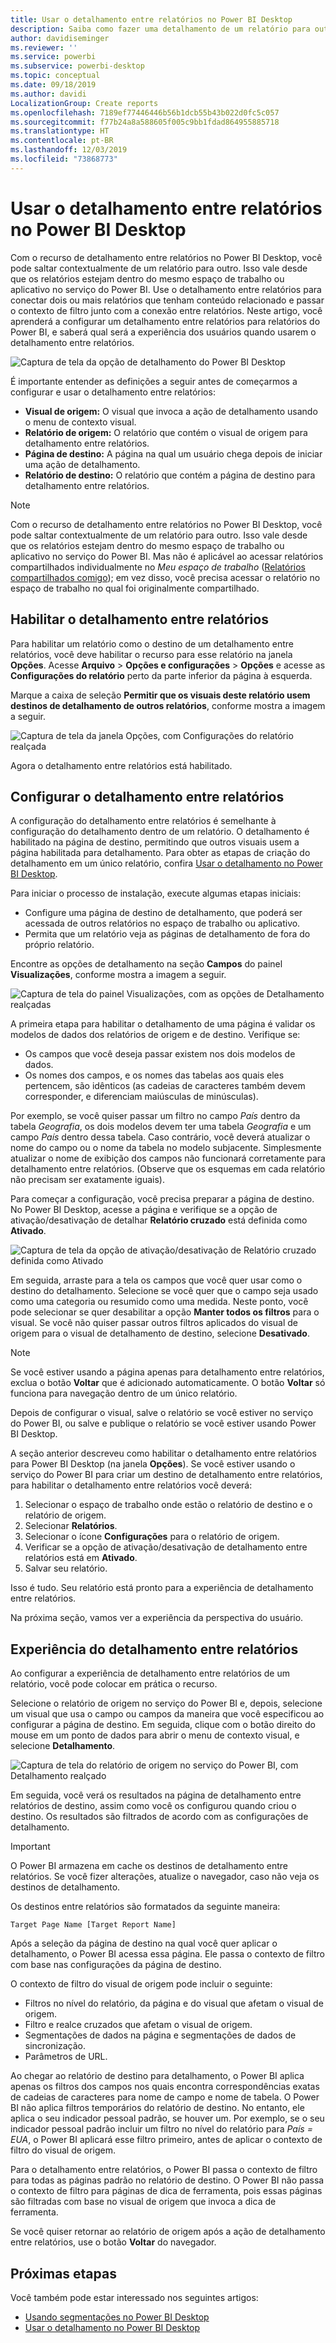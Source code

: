 ```yaml
---
title: Usar o detalhamento entre relatórios no Power BI Desktop
description: Saiba como fazer uma detalhamento de um relatório para outro no Power BI Desktop
author: davidiseminger
ms.reviewer: ''
ms.service: powerbi
ms.subservice: powerbi-desktop
ms.topic: conceptual
ms.date: 09/18/2019
ms.author: davidi
LocalizationGroup: Create reports
ms.openlocfilehash: 7189ef77446446b56b1dcb55b43b022d0fc5c057
ms.sourcegitcommit: f77b24a8a588605f005c9bb1fdad864955885718
ms.translationtype: HT
ms.contentlocale: pt-BR
ms.lasthandoff: 12/03/2019
ms.locfileid: "73868773"
---
```

# <a name="use-cross-report-drillthrough-in-power-bi-desktop"></a>Usar o detalhamento entre relatórios no Power BI Desktop

Com o recurso de detalhamento entre relatórios no Power BI Desktop, você pode saltar contextualmente de um relatório para outro. Isso vale desde que os relatórios estejam dentro do mesmo espaço de trabalho ou aplicativo no serviço do Power BI. Use o detalhamento entre relatórios para conectar dois ou mais relatórios que tenham conteúdo relacionado e passar o contexto de filtro junto com a conexão entre relatórios. Neste artigo, você aprenderá a configurar um detalhamento entre relatórios para relatórios do Power BI, e saberá qual será a experiência dos usuários quando usarem o detalhamento entre relatórios.

![Captura de tela da opção de detalhamento do Power BI Desktop](media/desktop-cross-report-drill-through/cross-report-drill-through-01.png)

É importante entender as definições a seguir antes de começarmos a configurar e usar o detalhamento entre relatórios:

* **Visual de origem:** O visual que invoca a ação de detalhamento usando o menu de contexto visual.
* **Relatório de origem:** O relatório que contém o visual de origem para detalhamento entre relatórios.
* **Página de destino:** A página na qual um usuário chega depois de iniciar uma ação de detalhamento.
* **Relatório de destino:** O relatório que contém a página de destino para detalhamento entre relatórios.


> [!NOTE]
> Com o recurso de detalhamento entre relatórios no Power BI Desktop, você pode saltar contextualmente de um relatório para outro. Isso vale desde que os relatórios estejam dentro do mesmo espaço de trabalho ou aplicativo no serviço do Power BI. Mas não é aplicável ao acessar relatórios compartilhados individualmente no *Meu espaço de trabalho* ([Relatórios compartilhados comigo](service-share-dashboards.md#share-a-dashboard-or-report)); em vez disso, você precisa acessar o relatório no espaço de trabalho no qual foi originalmente compartilhado.


## <a name="enable-cross-report-drillthrough"></a>Habilitar o detalhamento entre relatórios

Para habilitar um relatório como o destino de um detalhamento entre relatórios, você deve habilitar o recurso para esse relatório na janela **Opções**. Acesse **Arquivo** > **Opções e configurações** > **Opções** e acesse as **Configurações do relatório** perto da parte inferior da página à esquerda.

Marque a caixa de seleção **Permitir que os visuais deste relatório usem destinos de detalhamento de outros relatórios**, conforme mostra a imagem a seguir.

![Captura de tela da janela Opções, com Configurações do relatório realçada](media/desktop-cross-report-drill-through/cross-report-drill-through-02.png)

Agora o detalhamento entre relatórios está habilitado.

## <a name="set-up-cross-report-drillthrough"></a>Configurar o detalhamento entre relatórios

A configuração do detalhamento entre relatórios é semelhante à configuração do detalhamento dentro de um relatório. O detalhamento é habilitado na página de destino, permitindo que outros visuais usem a página habilitada para detalhamento. Para obter as etapas de criação do detalhamento em um único relatório, confira [Usar o detalhamento no Power BI Desktop](desktop-drillthrough.md).

Para iniciar o processo de instalação, execute algumas etapas iniciais:

* Configure uma página de destino de detalhamento, que poderá ser acessada de outros relatórios no espaço de trabalho ou aplicativo.
* Permita que um relatório veja as páginas de detalhamento de fora do próprio relatório.

Encontre as opções de detalhamento na seção **Campos** do painel **Visualizações**, conforme mostra a imagem a seguir.

![Captura de tela do painel Visualizações, com as opções de Detalhamento realçadas](media/desktop-cross-report-drill-through/cross-report-drill-through-03.png)

A primeira etapa para habilitar o detalhamento de uma página é validar os modelos de dados dos relatórios de origem e de destino. Verifique se: 

* Os campos que você deseja passar existem nos dois modelos de dados.
* Os nomes dos campos, e os nomes das tabelas aos quais eles pertencem, são idênticos (as cadeias de caracteres também devem corresponder, e diferenciam maiúsculas de minúsculas).

Por exemplo, se você quiser passar um filtro no campo *País* dentro da tabela *Geografia*, os dois modelos devem ter uma tabela *Geografia* e um campo *País* dentro dessa tabela. Caso contrário, você deverá atualizar o nome do campo ou o nome da tabela no modelo subjacente. Simplesmente atualizar o nome de exibição dos campos não funcionará corretamente para detalhamento entre relatórios. (Observe que os esquemas em cada relatório não precisam ser exatamente iguais).

Para começar a configuração, você precisa preparar a página de destino. No Power BI Desktop, acesse a página e verifique se a opção de ativação/desativação de detalhar **Relatório cruzado** está definida como **Ativado**. 

![Captura de tela da opção de ativação/desativação de Relatório cruzado definida como Ativado](media/desktop-cross-report-drill-through/cross-report-drill-through-03.png)

Em seguida, arraste para a tela os campos que você quer usar como o destino do detalhamento. Selecione se você quer que o campo seja usado como uma categoria ou resumido como uma medida. Neste ponto, você pode selecionar se quer desabilitar a opção **Manter todos os filtros** para o visual. Se você não quiser passar outros filtros aplicados do visual de origem para o visual de detalhamento de destino, selecione **Desativado**.

> [!NOTE]
> Se você estiver usando a página apenas para detalhamento entre relatórios, exclua o botão **Voltar** que é adicionado automaticamente. O botão **Voltar** só funciona para navegação dentro de um único relatório. 

Depois de configurar o visual, salve o relatório se você estiver no serviço do Power BI, ou salve e publique o relatório se você estiver usando Power BI Desktop.

A seção anterior descreveu como habilitar o detalhamento entre relatórios para Power BI Desktop (na janela **Opções**). Se você estiver usando o serviço do Power BI para criar um destino de detalhamento entre relatórios, para habilitar o detalhamento entre relatórios você deverá: 

1. Selecionar o espaço de trabalho onde estão o relatório de destino e o relatório de origem.
2. Selecionar **Relatórios**.
3. Selecionar o ícone **Configurações** para o relatório de origem.
4. Verificar se a opção de ativação/desativação de detalhamento entre relatórios está em **Ativado**.
5. Salvar seu relatório.

Isso é tudo. Seu relatório está pronto para a experiência de detalhamento entre relatórios. 

Na próxima seção, vamos ver a experiência da perspectiva do usuário.

## <a name="cross-report-drillthrough-experience"></a>Experiência do detalhamento entre relatórios

Ao configurar a experiência de detalhamento entre relatórios de um relatório, você pode colocar em prática o recurso.

Selecione o relatório de origem no serviço do Power BI e, depois, selecione um visual que usa o campo ou campos da maneira que você especificou ao configurar a página de destino. Em seguida, clique com o botão direito do mouse em um ponto de dados para abrir o menu de contexto visual, e selecione **Detalhamento**.

![Captura de tela do relatório de origem no serviço do Power BI, com Detalhamento realçado](media/desktop-cross-report-drill-through/cross-report-drill-through-01.png)

Em seguida, você verá os resultados na página de detalhamento entre relatórios de destino, assim como você os configurou quando criou o destino. Os resultados são filtrados de acordo com as configurações de detalhamento.

> [!IMPORTANT]
> O Power BI armazena em cache os destinos de detalhamento entre relatórios. Se você fizer alterações, atualize o navegador, caso não veja os destinos de detalhamento. 

Os destinos entre relatórios são formatados da seguinte maneira: 

`Target Page Name [Target Report Name]`

Após a seleção da página de destino na qual você quer aplicar o detalhamento, o Power BI acessa essa página. Ele passa o contexto de filtro com base nas configurações da página de destino. 

O contexto de filtro do visual de origem pode incluir o seguinte: 

* Filtros no nível do relatório, da página e do visual que afetam o visual de origem. 
* Filtro e realce cruzados que afetam o visual de origem. 
* Segmentações de dados na página e segmentações de dados de sincronização.
* Parâmetros de URL.

Ao chegar ao relatório de destino para detalhamento, o Power BI aplica apenas os filtros dos campos nos quais encontra correspondências exatas de cadeias de caracteres para nome de campo e nome de tabela. O Power BI não aplica filtros temporários do relatório de destino. No entanto, ele aplica o seu indicador pessoal padrão, se houver um. Por exemplo, se o seu indicador pessoal padrão incluir um filtro no nível do relatório para *País = EUA*, o Power BI aplicará esse filtro primeiro, antes de aplicar o contexto de filtro do visual de origem. 

Para o detalhamento entre relatórios, o Power BI passa o contexto de filtro para todas as páginas padrão no relatório de destino. O Power BI não passa o contexto de filtro para páginas de dica de ferramenta, pois essas páginas são filtradas com base no visual de origem que invoca a dica de ferramenta.

Se você quiser retornar ao relatório de origem após a ação de detalhamento entre relatórios, use o botão **Voltar** do navegador. 

## <a name="next-steps"></a>Próximas etapas

Você também pode estar interessado nos seguintes artigos:

* [Usando segmentações no Power BI Desktop](visuals/power-bi-visualization-slicers.md)
* [Usar o detalhamento no Power BI Desktop](desktop-drillthrough.md)

